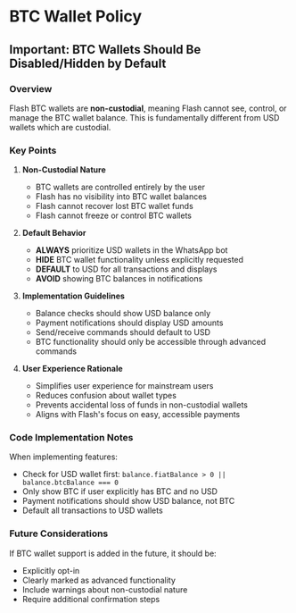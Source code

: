 # BTC Wallet Policy

## Important: BTC Wallets Should Be Disabled/Hidden by Default

### Overview
Flash BTC wallets are **non-custodial**, meaning Flash cannot see, control, or manage the BTC wallet balance. This is fundamentally different from USD wallets which are custodial.

### Key Points

1. **Non-Custodial Nature**
   - BTC wallets are controlled entirely by the user
   - Flash has no visibility into BTC wallet balances
   - Flash cannot recover lost BTC wallet funds
   - Flash cannot freeze or control BTC wallets

2. **Default Behavior**
   - **ALWAYS** prioritize USD wallets in the WhatsApp bot
   - **HIDE** BTC wallet functionality unless explicitly requested
   - **DEFAULT** to USD for all transactions and displays
   - **AVOID** showing BTC balances in notifications

3. **Implementation Guidelines**
   - Balance checks should show USD balance only
   - Payment notifications should display USD amounts
   - Send/receive commands should default to USD
   - BTC functionality should only be accessible through advanced commands

4. **User Experience Rationale**
   - Simplifies user experience for mainstream users
   - Reduces confusion about wallet types
   - Prevents accidental loss of funds in non-custodial wallets
   - Aligns with Flash's focus on easy, accessible payments

### Code Implementation Notes

When implementing features:
- Check for USD wallet first: `balance.fiatBalance > 0 || balance.btcBalance === 0`
- Only show BTC if user explicitly has BTC and no USD
- Payment notifications should show USD balance, not BTC
- Default all transactions to USD wallets

### Future Considerations
If BTC wallet support is added in the future, it should be:
- Explicitly opt-in
- Clearly marked as advanced functionality
- Include warnings about non-custodial nature
- Require additional confirmation steps